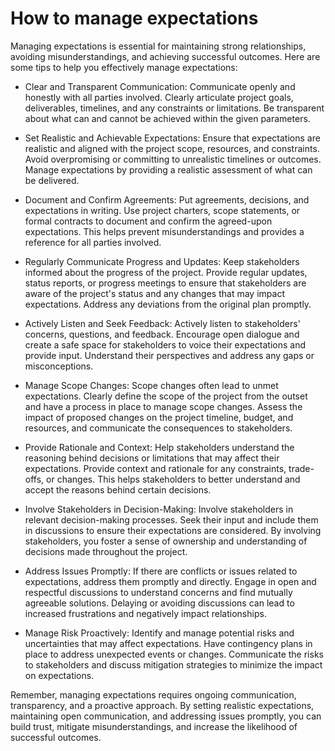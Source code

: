 # How to manage expectations

Managing expectations is essential for maintaining strong relationships, avoiding misunderstandings, and achieving successful outcomes. Here are some tips to help you effectively manage expectations:

* Clear and Transparent Communication: Communicate openly and honestly with all parties involved. Clearly articulate project goals, deliverables, timelines, and any constraints or limitations. Be transparent about what can and cannot be achieved within the given parameters.

* Set Realistic and Achievable Expectations: Ensure that expectations are realistic and aligned with the project scope, resources, and constraints. Avoid overpromising or committing to unrealistic timelines or outcomes. Manage expectations by providing a realistic assessment of what can be delivered.

* Document and Confirm Agreements: Put agreements, decisions, and expectations in writing. Use project charters, scope statements, or formal contracts to document and confirm the agreed-upon expectations. This helps prevent misunderstandings and provides a reference for all parties involved.

* Regularly Communicate Progress and Updates: Keep stakeholders informed about the progress of the project. Provide regular updates, status reports, or progress meetings to ensure that stakeholders are aware of the project's status and any changes that may impact expectations. Address any deviations from the original plan promptly.

* Actively Listen and Seek Feedback: Actively listen to stakeholders' concerns, questions, and feedback. Encourage open dialogue and create a safe space for stakeholders to voice their expectations and provide input. Understand their perspectives and address any gaps or misconceptions.

* Manage Scope Changes: Scope changes often lead to unmet expectations. Clearly define the scope of the project from the outset and have a process in place to manage scope changes. Assess the impact of proposed changes on the project timeline, budget, and resources, and communicate the consequences to stakeholders.

* Provide Rationale and Context: Help stakeholders understand the reasoning behind decisions or limitations that may affect their expectations. Provide context and rationale for any constraints, trade-offs, or changes. This helps stakeholders to better understand and accept the reasons behind certain decisions.

* Involve Stakeholders in Decision-Making: Involve stakeholders in relevant decision-making processes. Seek their input and include them in discussions to ensure their expectations are considered. By involving stakeholders, you foster a sense of ownership and understanding of decisions made throughout the project.

* Address Issues Promptly: If there are conflicts or issues related to expectations, address them promptly and directly. Engage in open and respectful discussions to understand concerns and find mutually agreeable solutions. Delaying or avoiding discussions can lead to increased frustrations and negatively impact relationships.

* Manage Risk Proactively: Identify and manage potential risks and uncertainties that may affect expectations. Have contingency plans in place to address unexpected events or changes. Communicate the risks to stakeholders and discuss mitigation strategies to minimize the impact on expectations.

Remember, managing expectations requires ongoing communication, transparency, and a proactive approach. By setting realistic expectations, maintaining open communication, and addressing issues promptly, you can build trust, mitigate misunderstandings, and increase the likelihood of successful outcomes.